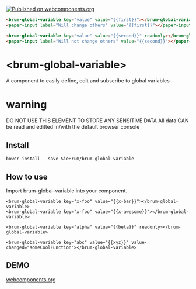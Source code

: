[![Published on webcomponents.org](https://img.shields.io/badge/webcomponents.org-published-blue.svg)](https://www.webcomponents.org/element/SieBrum/brum-global-variable)

<!---
```
<custom-element-demo>
  <template>
<script src="../webcomponentsjs/webcomponents-lite.js"></script>
<link rel="import" href="brum-global-variable.html">
<link rel="import" href="../paper-input/paper-input.html">

<dom-bind>
  <template>
    <brum-global-variable key="value" value="{{first}}">
    </brum-global-variable>
    <paper-input label="Will change others" value="{{first}}"></paper-input>
  </template>
</dom-bind>

<dom-bind>
  <template>
    <brum-global-variable key="value" value="{{second}}" readonly>
    </brum-global-variable>
    <paper-input label="Will not change others" value="{{second}}"></paper-input>
  </template>
</dom-bind>
    <next-code-block></next-code-block>
  </template>
</custom-element-demo>
```
-->
```html
<brum-global-variable key="value" value="{{first}}"></brum-global-variable>
<paper-input label="Will change others" value="{{first}}"></paper-input>

<brum-global-variable key="value" value="{{second}}" readonly></brum-global-variable>
<paper-input label="Will not change others" value="{{second}}"></paper-input>
```

# \<brum-global-variable\>

A component to easily define, edit and subscribe to global variables

# warning

DO NOT USE THIS ELEMENT TO STORE ANY SENSITIVE DATA
All data CAN be read and editted in/with the default browser console

## Install
```
bower install --save SieBrum/brum-global-variable
```

## How to use
Import brum-global-variable into your component.

```
<brum-global-variable key="x-foo" value="{{x-bar}}"></brum-global-variable>
<brum-global-variable key="x-foo" value="{{x-awesome}}"></brum-global-variable>

<brum-global-variable key="alpha" value="{{beta}}" readonly></brum-global-variable>

<brum-global-variable key="abc" value="{{xyz}}" value-changed="someCoolFunction"></brum-global-variable>
```
## DEMO
[webcomponents.org](https://www.webcomponents.org/element/SieBrum/brum-global-variable/demo/demo/index.html)

